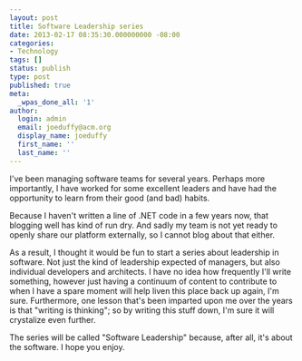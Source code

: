 ```yaml
---
layout: post
title: Software Leadership series
date: 2013-02-17 08:35:30.000000000 -08:00
categories:
- Technology
tags: []
status: publish
type: post
published: true
meta:
  _wpas_done_all: '1'
author:
  login: admin
  email: joeduffy@acm.org
  display_name: joeduffy
  first_name: ''
  last_name: ''
---
```

I've been managing software teams for several years. Perhaps more importantly,
I have worked for some excellent leaders and have had the opportunity to learn from
their good (and bad) habits.

Because I haven't written a line of .NET code in a few years now, that blogging
well has kind of run dry. And sadly my team is not yet ready to openly share our
platform externally, so I cannot blog about that either.

As a result, I thought it would be fun to start a series about leadership in software.
Not just the kind of leadership expected of managers, but also individual developers
and architects. I have no idea how frequently I'll write something, however just
having a continuum of content to contribute to when I have a spare moment will help
liven this place back up again, I'm sure. Furthermore, one lesson that's been
imparted upon me over the years is that "writing is thinking"; so by writing this
stuff down, I'm sure it will crystalize even further.

The series will be called "Software Leadership" because, after all, it's about
the software. I hope you enjoy.


